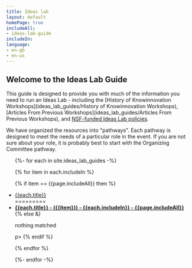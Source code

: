```yaml
---
title: Ideas lab
layout: default
homePage: true
includeAll: 
- ideas-lab-guide
includeIn: 
language:
- en-gb
- en-us
---
```

## Welcome to the Ideas Lab Guide

This guide is designed to provide you with much of the information you need to run an Ideas Lab - including the [History of Knowinnovation Workshops](ideas_lab_guides/History of Knowinnovation Workshops), [Articles From Previous Workshops](ideas_lab_guides/Articles From Previous Workshops), and [NSF-funded Ideas Lab policies](https://www.nsf.gov/pubs/policydocs/pappguide/nsf16001/nsf16_1.pdf#page#54). 

We have organized the resources into "pathways". Each pathway is designed to meet the needs of a particular role in the event. If you are not sure about your role, it is probably best to start with the Organizing Committee pathway.


<ul>
{%- for each in site.ideas_lab_guides -%}

{% for item in each.includeIn %}

{% if item == {{page.includeAll}} then %}

<li><a href="{{each.url}}">{{each.title}}</a></li>
=========
<li><strong><a href="{{each.url}}">{{each.title}} - ({{item}}) - {{each.includeIn}}  - {{page.includeAll}}</a></strong></li>
{% else &}
<p>nothing matched</p>p>
{% endif %}

{% endfor %}

{%- endfor -%}
</ul>